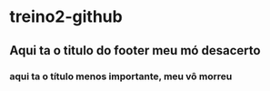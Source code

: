 # treino2-github

<body>


<footer>

<h2>Aqui ta o titulo do footer meu mó desacerto</h2>
<h3>aqui ta o título menos importante, meu vô morreu</h3>
</footer>

</body>